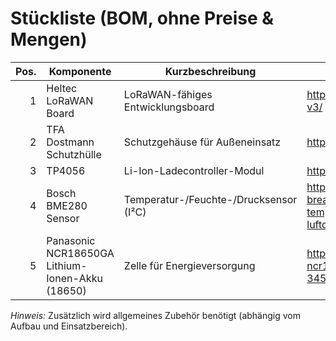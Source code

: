 # Stückliste (BOM, ohne Preise & Mengen)

| Pos. | Komponente                                     | Kurzbeschreibung                           | Link
|-----:|------------------------------------------------|--------------------------------------------|---------------------------|
| 1    | Heltec LoRaWAN Board                           | LoRaWAN-fähiges Entwicklungsboard          | https://heltec.org/project/wifi-lora-32-v3/ |
| 2    | TFA Dostmann Schutzhülle                       | Schutzgehäuse für Außeneinsatz             | https://www.amazon.de/dp/B017ILZF6C |
| 3    | TP4056                                         | Li-Ion-Ladecontroller-Modul                | https://www.amazon.de/dp/B0BZS73V5T |
| 4    | Bosch BME280 Sensor                            | Temperatur-/Feuchte-/Drucksensor (I²C)     | https://www.berrybase.de/gy-bme280-breakout-board-3in1-sensor-fuer-temperatur-luftfeuchtigkeit-und-luftdruck |
| 5    | Panasonic NCR18650GA Lithium-Ionen-Akku (18650)| Zelle für Energieversorgung                | https://www.berrybase.de/panasonic-ncr18650ga-lithium-ionen-akku-3450mah-flat-top |

*Hinweis:* Zusätzlich wird allgemeines Zubehör benötigt (abhängig vom Aufbau und Einsatzbereich).
